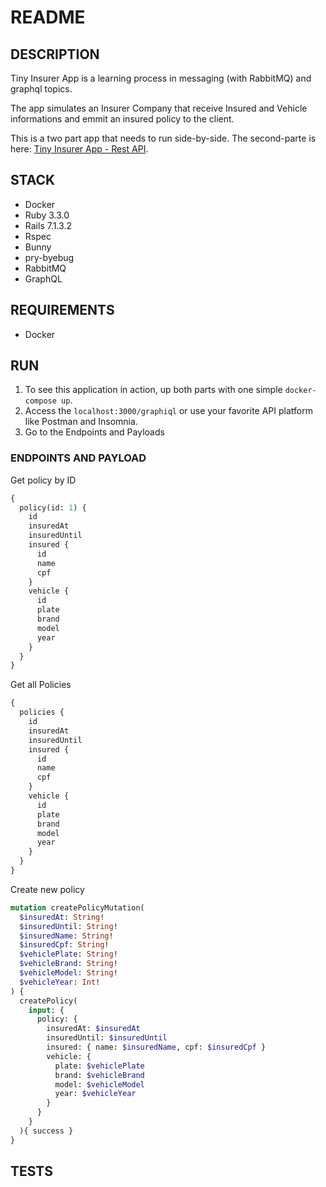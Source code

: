 # README

## DESCRIPTION
Tiny Insurer App is a learning process in messaging (with RabbitMQ) and graphql topics.

The app simulates an Insurer Company that receive Insured and Vehicle informations and emmit an insured policy to the client.

This is a two part app that needs to run side-by-side.
The second-parte is here: [Tiny Insurer App - Rest API](https://github.com/thiagoalencar1/tiny-insurer-rest).

## STACK
- Docker
- Ruby 3.3.0
- Rails 7.1.3.2
- Rspec
- Bunny
- pry-byebug
- RabbitMQ
- GraphQL

## REQUIREMENTS
- Docker

## RUN
1. To see this application in action, up both parts with one simple `docker-compose up`.
2. Access the `localhost:3000/graphiql` or use your favorite API platform like Postman and Insomnia.
3. Go to the Endpoints and Payloads

### ENDPOINTS AND PAYLOAD
Get policy by ID
```graphql
{
  policy(id: 1) {
    id
    insuredAt
    insuredUntil
    insured {
      id
      name
      cpf
    }
    vehicle {
      id
      plate
      brand
      model
      year
    }
  }
}
```

Get all Policies
```graphql
{
  policies {
    id
    insuredAt
    insuredUntil
    insured {
      id
      name
      cpf
    }
    vehicle {
      id
      plate
      brand
      model
      year
    }
  }
}
```

Create new policy
```graphql
mutation createPolicyMutation(
  $insuredAt: String!
  $insuredUntil: String!
  $insuredName: String!
  $insuredCpf: String!
  $vehiclePlate: String!
  $vehicleBrand: String!
  $vehicleModel: String!
  $vehicleYear: Int!
) {
  createPolicy(
    input: {
      policy: {
        insuredAt: $insuredAt
        insuredUntil: $insuredUntil
        insured: { name: $insuredName, cpf: $insuredCpf }
        vehicle: {
          plate: $vehiclePlate
          brand: $vehicleBrand
          model: $vehicleModel
          year: $vehicleYear
        }
      }
    }
  ){ success }
}
```

## TESTS
